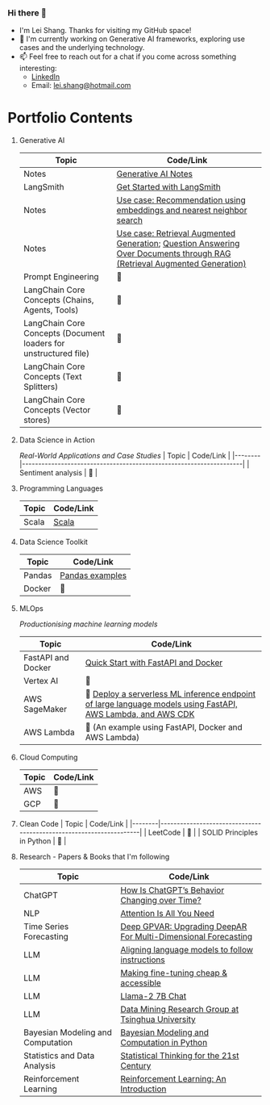 ### Hi there 👋

<!--
**lshang0311/lshang0311** is a ✨ _special_ ✨ repository because its `README.md` (this file) appears on your GitHub profile.

Here are some ideas to get you started:

- 🔭 I’m currently working on ...
- 🌱 I’m currently learning ...
- 👯 I’m looking to collaborate on ...
- 🤔 I’m looking for help with ...
- 💬 Ask me about ...
- 📫 How to reach me: ...
- 😄 Pronouns: ...
- ⚡ Fun fact: ...
-->
- I'm Lei Shang. Thanks for visiting my GitHub space!
- 🔭 I'm currently working on Generative AI frameworks, exploring use cases and the underlying technology.
- 📫 Feel free to reach out for a chat if you come across something interesting:
     - [LinkedIn](https://www.linkedin.com/in/lei-shang-929590114/)
     - Email: lei.shang@hotmail.com

# Portfolio Contents

1. Generative AI
   
     | Topic  | Code/Link                                                          |
     |--------|--------------------------------------------------------------------|
     | Notes  |   [Generative AI Notes](https://github.com/lshang0311/genai-notes) |
     | LangSmith | [Get Started with LangSmith](https://medium.com/@lei.shang/getting-started-with-langsmith-a-step-by-step-walkthrough-a5ca09adca43)|
     |Notes   | [Use case: Recommendation using embeddings and nearest neighbor search](https://github.com/openai/openai-cookbook/blob/main/examples/Recommendation_using_embeddings.ipynb) |
     | Notes  | [Use case: Retrieval Augmented Generation](https://learn.microsoft.com/en-us/azure/machine-learning/concept-retrieval-augmented-generation?view=azureml-api-2); [Question Answering Over Documents through RAG (Retrieval Augmented Generation)](https://docs.langchain.com/docs/use-cases/qa-docs) |
     | Prompt Engineering | 🚧 |
     | LangChain Core Concepts (Chains, Agents, Tools) | 🚧 |
     | LangChain Core Concepts (Document loaders for unstructured file) | 🚧 |
     | LangChain Core Concepts (Text Splitters) | 🚧 |
     | LangChain Core Concepts (Vector stores) | 🚧 |
2. Data Science in Action

   *Real-World Applications and Case Studies*
     | Topic  | Code/Link                                                          |
     |--------|--------------------------------------------------------------------|
     | Sentiment analysis |  🚧   |

3. Programming Languages
   
     | Topic  | Code/Link                                                          |
     |--------|--------------------------------------------------------------------|
     | Scala  |   [Scala](https://github.com/lshang0311/fun-with-weather-scala)    |

4. Data Science Toolkit
   
     | Topic  | Code/Link                                                          |
     |--------|--------------------------------------------------------------------|
     | Pandas | [Pandas examples](https://github.com/lshang0311/pandas-examples)   |
     | Docker |             🚧                                                     |
   
5. MLOps

   *Productionising machine learning models*
    
     | Topic  | Code/Link                                                          |
     |--------|--------------------------------------------------------------------|
     |FastAPI and Docker | [Quick Start with FastAPI and Docker](https://fastapi.tiangolo.com/deployment/docker/)  | 
     | Vertex AI |  🚧    |
     | AWS SageMaker | 🚧 [Deploy a serverless ML inference endpoint of large language models using FastAPI, AWS Lambda, and AWS CDK](https://aws.amazon.com/blogs/machine-learning/deploy-a-serverless-ml-inference-endpoint-of-large-language-models-using-fastapi-aws-lambda-and-aws-cdk/)|
     | AWS Lambda | 🚧 (An example using FastAPI, Docker and AWS Lambda) |
                                    
   
7. Cloud Computing
   
     | Topic  | Code/Link                                                          |
     |--------|--------------------------------------------------------------------|
     | AWS    |  🚧  |
     | GCP    |             🚧                                                     |

8. Clean Code
     | Topic  | Code/Link                                                          |
     |--------|--------------------------------------------------------------------|
     | LeetCode   |  🚧  |
     | SOLID Principles in Python       |   🚧     |

9. Research - Papers & Books that I'm following

     | Topic   | Code/Link                                                          |
     |---------|--------------------------------------------------------------------|
     | ChatGPT | [How Is ChatGPT’s Behavior Changing over Time?](https://arxiv.org/pdf/2307.09009.pdf])|
     | NLP     | [Attention Is All You Need](https://arxiv.org/pdf/1706.03762.pdf)  |
     | Time Series Forecasting | [Deep GPVAR: Upgrading DeepAR For Multi-Dimensional Forecasting](https://medium.com/towards-data-science/deep-gpvar-upgrading-deepar-for-multi-dimensional-forecasting-e39204d90af3) |
     | LLM     | [Aligning language models to follow instructions](https://openai.com/research/instruction-following) |
     | LLM     | [Making fine-tuning cheap & accessible](https://arxiv.org/abs/2106.09685) |
     | LLM     | [Llama-2 7B Chat](https://huggingface.co/spaces/huggingface-projects/llama-2-7b-chat) |
     | LLM     | [Data Mining Research Group at Tsinghua University](https://huggingface.co/THUDM) |
     |Bayesian Modeling and Computation | [Bayesian Modeling and Computation in Python](https://bayesiancomputationbook.com/welcome.html)  |
     |Statistics and Data Analysis| [Statistical Thinking for the 21st Century](https://statsthinking21.github.io/statsthinking21-python/index.html) |
     | Reinforcement Learning | [Reinforcement Learning: An Introduction](http://incompleteideas.net/book/the-book-2nd.html) |


                                                         
    
